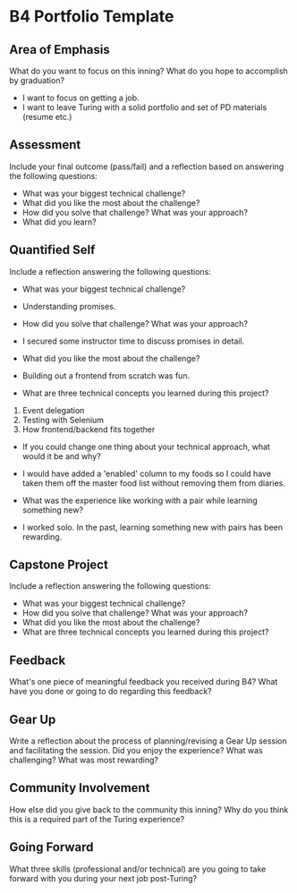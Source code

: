 # B4 Portfolio Template

## Area of Emphasis

What do you want to focus on this inning? What do you hope to accomplish by graduation?
- I want to focus on getting a job.
- I want to leave Turing with a solid portfolio and set of PD materials (resume etc.)

## Assessment

Include your final outcome (pass/fail) and a reflection based on answering the following questions:

* What was your biggest technical challenge?
* What did you like the most about the challenge?
* How did you solve that challenge? What was your approach?
* What did you learn?

## Quantified Self

Include a reflection answering the following questions:

* What was your biggest technical challenge?
- Understanding promises.
* How did you solve that challenge? What was your approach?
- I secured some instructor time to discuss promises in detail.
* What did you like the most about the challenge?
- Building out a frontend from scratch was fun.
* What are three technical concepts you learned during this project?
1. Event delegation
1. Testing with Selenium
1. How frontend/backend fits together

* If you could change one thing about your technical approach, what would it be and why?
- I would have added a 'enabled' column to my foods so I could have taken them off the master food list without removing them from diaries. 
* What was the experience like working with a pair while learning something new?
- I worked solo. In the past, learning something new with pairs has been rewarding.

## Capstone Project

Include a reflection answering the following questions:

* What was your biggest technical challenge?
* How did you solve that challenge? What was your approach?
* What did you like the most about the challenge?
* What are three technical concepts you learned during this project?

## Feedback

What's one piece of meaningful feedback you received during B4? What have you done or going to do regarding this feedback?

## Gear Up

Write a reflection about the process of planning/revising a Gear Up session and facilitating the session. Did you enjoy the experience? What was challenging? What was most rewarding?

## Community Involvement

How else did you give back to the community this inning? Why do you think this is a required part of the Turing experience?

## Going Forward

What three skills (professional and/or technical) are you going to take forward with you during your next job post-Turing?
